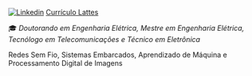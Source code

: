 <!---
- 👋 Hi, I’m @ferreirad08
- 👀 I’m interested in ...
- 🌱 I’m currently learning ...
- 💞️ I’m looking to collaborate on ...
- 📫 How to reach me ...


ferreirad08/ferreirad08 is a ✨ special ✨ repository because its `README.md` (this file) appears on your GitHub profile.
You can click the Preview link to take a look at your changes.
--->
[![Linkedin](https://img.shields.io/badge/LinkedIn-%230077B5.svg?&logo=linkedin&logoColor=white)](https://www.linkedin.com/in/david-f-3a918ba5)
[Currículo Lattes](http://lattes.cnpq.br/3863655668683045)

:mortar_board: _Doutorando em Engenharia Elétrica,_
_Mestre em Engenharia Elétrica,_
_Tecnólogo em Telecomunicações e_
_Técnico em Eletrônica_

Redes Sem Fio, Sistemas Embarcados, Aprendizado de Máquina e Processamento Digital de Imagens
